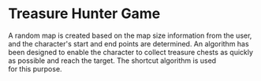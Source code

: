 # Treasure Hunter Game
A random map is created based on the map size information from the user, and the character's start and end points are determined. An algorithm has been designed to enable the character to collect treasure chests as quickly as possible and reach the target. The shortcut algorithm is used for this purpose.
